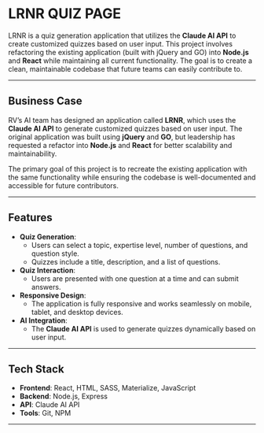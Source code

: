 # LRNR QUIZ PAGE

LRNR is a quiz generation application that utilizes the **Claude AI API** to create customized quizzes based on user input. This project involves refactoring the existing application (built with jQuery and GO) into **Node.js** and **React** while maintaining all current functionality. The goal is to create a clean, maintainable codebase that future teams can easily contribute to.

---

## Business Case
RV’s AI team has designed an application called **LRNR**, which uses the **Claude AI API** to generate customized quizzes based on user input. The original application was built using **jQuery** and **GO**, but leadership has requested a refactor into **Node.js** and **React** for better scalability and maintainability.

The primary goal of this project is to recreate the existing application with the same functionality while ensuring the codebase is well-documented and accessible for future contributors.

---

## Features
- **Quiz Generation**:
  - Users can select a topic, expertise level, number of questions, and question style.
  - Quizzes include a title, description, and a list of questions.
- **Quiz Interaction**:
  - Users are presented with one question at a time and can submit answers.
- **Responsive Design**:
  - The application is fully responsive and works seamlessly on mobile, tablet, and desktop devices.
- **AI Integration**:
  - The **Claude AI API** is used to generate quizzes dynamically based on user input.

---

## Tech Stack
- **Frontend**: React, HTML, SASS, Materialize, JavaScript
- **Backend**: Node.js, Express
- **API**: Claude AI API
- **Tools**: Git, NPM

---
